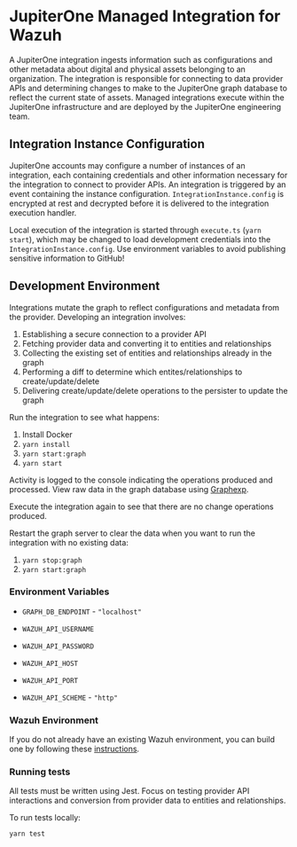 # JupiterOne Managed Integration for Wazuh

A JupiterOne integration ingests information such as configurations and other
metadata about digital and physical assets belonging to an organization. The
integration is responsible for connecting to data provider APIs and determining
changes to make to the JupiterOne graph database to reflect the current state of
assets. Managed integrations execute within the JupiterOne infrastructure and
are deployed by the JupiterOne engineering team.

## Integration Instance Configuration

JupiterOne accounts may configure a number of instances of an integration, each
containing credentials and other information necessary for the integration to
connect to provider APIs. An integration is triggered by an event containing the
instance configuration. `IntegrationInstance.config` is encrypted at rest and
decrypted before it is delivered to the integration execution handler.

Local execution of the integration is started through `execute.ts` (`yarn start`), which may be changed to load development credentials into the
`IntegrationInstance.config`. Use environment variables to avoid publishing
sensitive information to GitHub!

## Development Environment

Integrations mutate the graph to reflect configurations and metadata from the
provider. Developing an integration involves:

1.  Establishing a secure connection to a provider API
2.  Fetching provider data and converting it to entities and relationships
3.  Collecting the existing set of entities and relationships already in the graph
4.  Performing a diff to determine which entites/relationships to create/update/delete
5.  Delivering create/update/delete operations to the persister to update the graph

Run the integration to see what happens:

1.  Install Docker
2.  `yarn install`
3.  `yarn start:graph`
4.  `yarn start`

Activity is logged to the console indicating the operations produced and
processed. View raw data in the graph database using
[Graphexp](https://github.com/bricaud/graphexp).

Execute the integration again to see that there are no change operations
produced.

Restart the graph server to clear the data when you want to run the integration
with no existing data:

1.  `yarn stop:graph`
2.  `yarn start:graph`

### Environment Variables

- `GRAPH_DB_ENDPOINT` - `"localhost"`

- `WAZUH_API_USERNAME`
- `WAZUH_API_PASSWORD`
- `WAZUH_API_HOST`
- `WAZUH_API_PORT`
- `WAZUH_API_SCHEME` - `"http"`

### Wazuh Environment

If you do not already have an existing Wazuh environment, you can build one by following these [instructions](https://documentation.wazuh.com/current/installation-guide/index.html).


### Running tests

All tests must be written using Jest. Focus on testing provider API interactions
and conversion from provider data to entities and relationships.

To run tests locally:

```shell
yarn test
```
